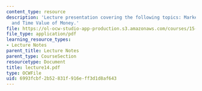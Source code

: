 ```yaml
---
content_type: resource
description: 'Lecture presentation covering the following topics: Marketable Securities
  and Time Value of Money.'
file: https://ol-ocw-studio-app-production.s3.amazonaws.com/courses/15-501-introduction-to-financial-and-managerial-accounting-spring-2004/6993fcbf2b52831f916eff3d1d8af643_lecture14.pdf
file_type: application/pdf
learning_resource_types:
- Lecture Notes
parent_title: Lecture Notes
parent_type: CourseSection
resourcetype: Document
title: lecture14.pdf
type: OCWFile
uid: 6993fcbf-2b52-831f-916e-ff3d1d8af643
---
```

